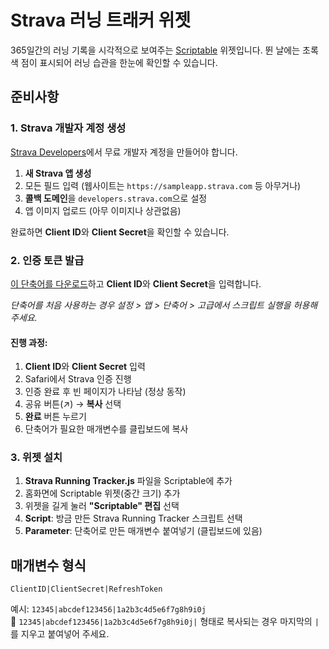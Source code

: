 # Strava 러닝 트래커 위젯



365일간의 러닝 기록을 시각적으로 보여주는 [Scriptable](https://scriptable.app) 위젯입니다.
뛴 날에는 초록색 점이 표시되어 러닝 습관을 한눈에 확인할 수 있습니다.

## 준비사항

### 1. Strava 개발자 계정 생성

[Strava Developers](https://developers.strava.com)에서 무료 개발자 계정을 만들어야 합니다.

1. **새 Strava 앱 생성**
2. 모든 필드 입력 (웹사이트는 `https://sampleapp.strava.com` 등 아무거나)
3. **콜백 도메인**을 `developers.strava.com`으로 설정
4. 앱 이미지 업로드 (아무 이미지나 상관없음)

완료하면 **Client ID**와 **Client Secret**을 확인할 수 있습니다.

### 2. 인증 토큰 발급

[이 단축어를 다운로드](https://www.icloud.com/shortcuts/2ef1be09e295402bb4d73949ca909462)하고 **Client ID**와 **Client Secret**을 입력합니다.

*단축어를 처음 사용하는 경우 설정 > 앱 > 단축어 > 고급에서 스크립트 실행을 허용해 주세요.*

#### 진행 과정:
1. **Client ID**와 **Client Secret** 입력
2. Safari에서 Strava 인증 진행
3. 인증 완료 후 빈 페이지가 나타남 (정상 동작)
4. 공유 버튼(↗️) → **복사** 선택
5. **완료** 버튼 누르기
6. 단축어가 필요한 매개변수를 클립보드에 복사

### 3. 위젯 설치

1. **Strava Running Tracker.js** 파일을 Scriptable에 추가
2. 홈화면에 Scriptable 위젯(중간 크기) 추가
3. 위젯을 길게 눌러 **"Scriptable" 편집** 선택
4. **Script**: 방금 만든 Strava Running Tracker 스크립트 선택
5. **Parameter**: 단축어로 만든 매개변수 붙여넣기 (클립보드에 있음)

## 매개변수 형식

```
ClientID|ClientSecret|RefreshToken
```

예시: `12345|abcdef123456|1a2b3c4d5e6f7g8h9i0j`  
🚨 `12345|abcdef123456|1a2b3c4d5e6f7g8h9i0j|` 형태로 복사되는 경우 마지막의 `|`를 지우고 붙여넣어 주세요.
